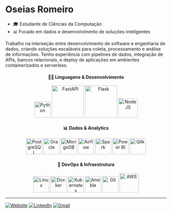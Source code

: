 # Oseias Romeiro

- 🎓 Estudante de Ciências da Computação
- 📊 Focado em dados e desenvolvimento de soluções inteligentes

Trabalho na interseção entre desenvolvimento de software e engenharia de dados, criando soluções escaláveis para coleta, processamento e análise de informações.
Tenho experiência com pipelines de dados, integração de APIs, bancos relacionais, e deploy de aplicações em ambientes containerizados e serverless.

<h4 align="center">👨‍💻 Linguagens & Desenvolvimento</h4>
<div align="center">
  <img src="https://upload.wikimedia.org/wikipedia/commons/c/c3/Python-logo-notext.svg" alt="Python" width="50"/>
  <img src="https://fastapi.tiangolo.com/img/logo-margin/logo-teal.png" alt="FastAPI" width="100"/>
  <img src="https://upload.wikimedia.org/wikipedia/commons/3/3c/Flask_logo.svg" alt="Flask" width="100"/>
  <img src="https://upload.wikimedia.org/wikipedia/commons/d/d9/Node.js_logo.svg" alt="NodeJS" width="60"/>
</div>

<h4 align="center">📊 Dados & Analytics</h4>
<div align="center">
  <img src="https://upload.wikimedia.org/wikipedia/commons/2/29/Postgresql_elephant.svg" alt="PostgreSQL" width="50"/>
  <img src="https://m.media-amazon.com/images/I/41QodfboFdL._h1_.png" alt="Oracle" width="50"/>
  <img src="https://uxwing.com/wp-content/themes/uxwing/download/brands-and-social-media/mongodb-icon.png" alt="MongoDB" width="50"/>
  <img src="https://airflow.apache.org/docs/apache-airflow/1.10.6/_images/pin_large.png" alt="Airflow" width="50"/>
  <img src="https://cdn.prod.website-files.com/627fe3133bae75e7bfbb9b2a/66c6cb64340ea4cad3674099_apache_spark_logo_icon_170560.webp" alt="Spark" width="50"/>
  <img src="https://images.netcomlearning.com/cms/logos/microsoft-power-bi-logo.png" alt="Power BI" width="50"/>
  <img src="https://20316805.fs1.hubspotusercontent-na1.net/hubfs/20316805/__hs-marketplace__/qlik_icon-2-1.png" alt="Qlik" width="50"/>
</div>

<h4 align="center">🧰 DevOps & Infraestrutura</h4>
<div align="center">
  <img src="https://upload.wikimedia.org/wikipedia/commons/f/f1/Icons8_flat_linux.svg" alt="Linux" width="50"/>
  <img src="https://www.docker.com/wp-content/uploads/2023/05/symbol_blue-docker-logo.png" alt="Docker" width="50"/>
  <img src="https://upload.wikimedia.org/wikipedia/commons/3/39/Kubernetes_logo_without_workmark.svg" alt="Kubernetes" width="50"/>
  <img src="https://cdn.creazilla.com/icons/3269501/ansible-icon-size_256.png" alt="Ansible" width="50"/>
  <img src="https://upload.wikimedia.org/wikipedia/commons/3/3f/Git_icon.svg" alt="Git" width="50"/>
  <img src="https://upload.wikimedia.org/wikipedia/commons/9/93/Amazon_Web_Services_Logo.svg" alt="AWS" width="60"/>
</div>


---

[![Website](https://img.shields.io/badge/Portfolio-000000?logo=google-chrome&logoColor=white)](https://romeiro.tech)
[![LinkedIn](https://custom-icon-badges.demolab.com/badge/LinkedIn-0A66C2?logo=linkedin-white&logoColor=fff)](https://www.linkedin.com/in/oseias-romeiro/)
[![Gmail](https://img.shields.io/badge/Gmail-D14836?logo=gmail&logoColor=white)](mailto:romeiro.osea@gmail.com)

